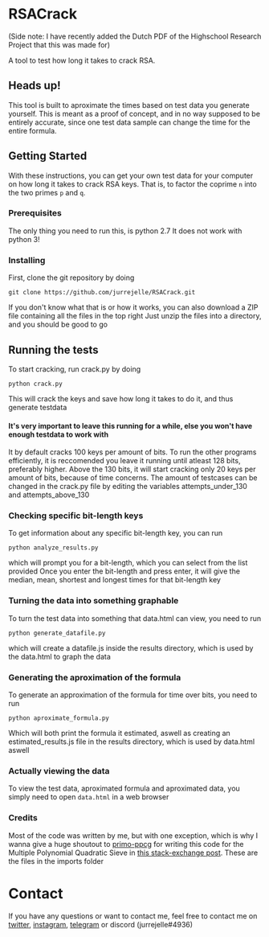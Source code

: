 # RSACrack
(Side note: I have recently added the Dutch PDF of the Highschool Research Project that this was made for)

A tool to test how long it takes to crack RSA.

## Heads up!

This tool is built to aproximate the times based on test data you generate yourself. This is meant as a proof of concept, and in no way supposed to be entirely accurate, since one test data sample can change the time for the entire formula.


## Getting Started

With these instructions, you can get your own test data for your computer on how long it takes to crack RSA keys. That is, to factor the coprime `n` into the two primes `p` and `q`.

### Prerequisites

The only thing you need to run this, is python 2.7
It does not work with python 3!


### Installing

First, clone the git repository by doing

```
git clone https://github.com/jurrejelle/RSACrack.git
```

If you don't know what that is or how it works, you can also download a ZIP file containing all the files in the top right
Just unzip the files into a directory, and you should be good to go

## Running the tests

To start cracking, run crack.py by doing
```
python crack.py
```

This will crack the keys and save how long it takes to do it, and thus generate testdata

#### It's very important to leave this running for a while, else you won't have enough testdata to work with

It by default cracks 100 keys per amount of bits. To run the other programs efficiently, it is reccomended you leave it running until atleast 128 bits, preferably higher. Above the 130 bits, it will start cracking only 20 keys per amount of bits, because of time concerns. The amount of testcases can be changed in the crack.py file by editing the variables attempts_under_130 and attempts_above_130

### Checking specific bit-length keys

To get information about any specific bit-length key, you can run

```
python analyze_results.py
```
which will prompt you for a bit-length, which you can select from the list provided
Once you enter the bit-length and press enter, it will give the median, mean, shortest and longest times for that bit-length key


### Turning the data into something graphable

To turn the test data into something that data.html can view, you need to run
```
python generate_datafile.py
```
which will create a datafile.js inside the results directory, which is used by the data.html to graph the data


### Generating the aproximation of the formula

To generate an approximation of the formula for time over bits, you need to run
```
python aproximate_formula.py
```
Which will both print the formula it estimated, aswell as creating an estimated_results.js file in the results directory, which is used by data.html aswell

### Actually viewing the data

To view the test data, aproximated formula and aproximated data, you simply need to open ```data.html``` in a web browser

 
### Credits
Most of the code was written by me, but with one exception, which is why I wanna give a huge shoutout to [primo-ppcg](https://github.com/primo-ppcg) for writing this code for the Multiple Polynomial Quadratic Sieve in [this stack-exchange post](https://codegolf.stackexchange.com/questions/8629/fastest-semiprime-factorization). These are the files in the imports folder

# Contact 
If you have any questions or want to contact me, feel free to contact me on [twitter](https://twitter.com/twinjurre), [instagram](https://instagram.com/jurrejelle), [telegram](https://t.me/jurrejelle) or discord (jurrejelle#4936)
